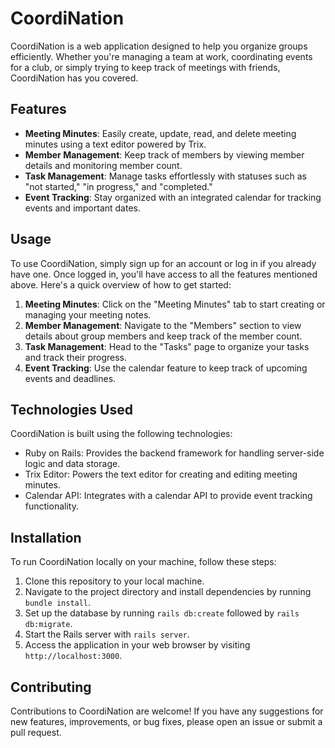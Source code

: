 # CoordiNation

CoordiNation is a web application designed to help you organize groups efficiently. Whether you're managing a team at work, coordinating events for a club, or simply trying to keep track of meetings with friends, CoordiNation has you covered.

## Features

- **Meeting Minutes**: Easily create, update, read, and delete meeting minutes using a text editor powered by Trix.
- **Member Management**: Keep track of members by viewing member details and monitoring member count.
- **Task Management**: Manage tasks effortlessly with statuses such as "not started," "in progress," and "completed."
- **Event Tracking**: Stay organized with an integrated calendar for tracking events and important dates.

## Usage

To use CoordiNation, simply sign up for an account or log in if you already have one. Once logged in, you'll have access to all the features mentioned above. Here's a quick overview of how to get started:

1. **Meeting Minutes**: Click on the "Meeting Minutes" tab to start creating or managing your meeting notes.
2. **Member Management**: Navigate to the "Members" section to view details about group members and keep track of the member count.
3. **Task Management**: Head to the "Tasks" page to organize your tasks and track their progress.
4. **Event Tracking**: Use the calendar feature to keep track of upcoming events and deadlines.

## Technologies Used

CoordiNation is built using the following technologies:

- Ruby on Rails: Provides the backend framework for handling server-side logic and data storage.
- Trix Editor: Powers the text editor for creating and editing meeting minutes.
- Calendar API: Integrates with a calendar API to provide event tracking functionality.

## Installation

To run CoordiNation locally on your machine, follow these steps:

1. Clone this repository to your local machine.
2. Navigate to the project directory and install dependencies by running `bundle install`.
3. Set up the database by running `rails db:create` followed by `rails db:migrate`.
4. Start the Rails server with `rails server`.
5. Access the application in your web browser by visiting `http://localhost:3000`.

## Contributing

Contributions to CoordiNation are welcome! If you have any suggestions for new features, improvements, or bug fixes, please open an issue or submit a pull request.

